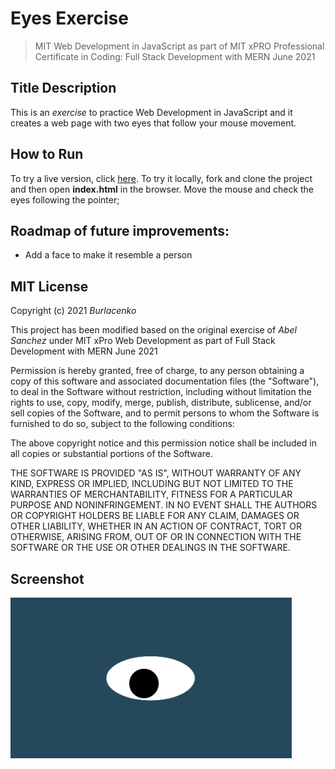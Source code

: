 # Eyes Exercise
>MIT Web Development in JavaScript as part of MIT xPRO Professional Certificate in Coding: Full Stack Development with MERN June 2021

<h2>Title Description</h2>
<p>This is an <em>exercise</em> to practice Web Development in JavaScript and it creates a web page with two eyes that follow your mouse movement.</p>

<h2>How to Run</h2>
To try a live version, click <a href="https://burlacenko.github.io/EyesMovement/index.html">here</a>. To try it locally, fork and clone the project and then open <strong>index.html</strong> in the browser.
Move the mouse and check the eyes following the pointer;

<h2>Roadmap of future improvements:</h2>
<ul>
<li>Add a face to make it resemble a person</li>
</ul>

<h2>MIT License</h2>
Copyright (c) 2021 <em>Burlacenko</em>

This project has been modified based on the original exercise of <em>Abel Sanchez</em>
under MIT xPro Web Development as part of Full Stack Development with MERN June 2021

Permission is hereby granted, free of charge, to any person obtaining a copy
of this software and associated documentation files (the "Software"), to deal
in the Software without restriction, including without limitation the rights
to use, copy, modify, merge, publish, distribute, sublicense, and/or sell
copies of the Software, and to permit persons to whom the Software is
furnished to do so, subject to the following conditions:

The above copyright notice and this permission notice shall be included in all
copies or substantial portions of the Software.

THE SOFTWARE IS PROVIDED "AS IS", WITHOUT WARRANTY OF ANY KIND, EXPRESS OR
IMPLIED, INCLUDING BUT NOT LIMITED TO THE WARRANTIES OF MERCHANTABILITY,
FITNESS FOR A PARTICULAR PURPOSE AND NONINFRINGEMENT. IN NO EVENT SHALL THE
AUTHORS OR COPYRIGHT HOLDERS BE LIABLE FOR ANY CLAIM, DAMAGES OR OTHER
LIABILITY, WHETHER IN AN ACTION OF CONTRACT, TORT OR OTHERWISE, ARISING FROM,
OUT OF OR IN CONNECTION WITH THE SOFTWARE OR THE USE OR OTHER DEALINGS IN THE
SOFTWARE.
	
<h2>Screenshot</h2>
<img src= "oneeye.png" width='450'/>

